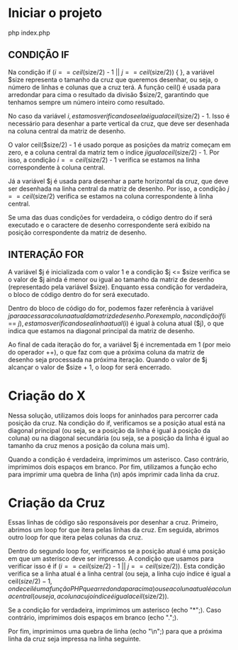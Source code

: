 # Iniciar o projeto
php index.php

## CONDIÇÃO IF
Na condição if ($i == ceil($size/2) - 1 || $j == ceil($size/2)) { }, a variável $size representa o tamanho da cruz que queremos desenhar, ou seja, o número de linhas e colunas que a cruz terá. A função ceil() é usada para arredondar para cima o resultado da divisão $size/2, garantindo que tenhamos sempre um número inteiro como resultado.

No caso da variável $i, estamos verificando se ela é igual a ceil($size/2) - 1. Isso é necessário para desenhar a parte vertical da cruz, que deve ser desenhada na coluna central da matriz de desenho.

O valor ceil($size/2) - 1 é usado porque as posições da matriz começam em zero, e a coluna central da matriz tem o índice $j igual a ceil($size/2) - 1. Por isso, a condição $i == ceil($size/2) - 1 verifica se estamos na linha correspondente à coluna central.

Já a variável $j é usada para desenhar a parte horizontal da cruz, que deve ser desenhada na linha central da matriz de desenho. Por isso, a condição $j == ceil($size/2) verifica se estamos na coluna correspondente à linha central.

Se uma das duas condições for verdadeira, o código dentro do if será executado e o caractere de desenho correspondente será exibido na posição correspondente da matriz de desenho.

## INTERAÇÃO FOR
A variável $j é inicializada com o valor 1 e a condição $j <= $size verifica se o valor de $j ainda é menor ou igual ao tamanho da matriz de desenho (representado pela variável $size). Enquanto essa condição for verdadeira, o bloco de código dentro do for será executado.

Dentro do bloco de código do for, podemos fazer referência à variável $j para acessar a coluna atual da matriz de desenho. Por exemplo, na condição if ($i == $j) { }, estamos verificando se a linha atual ($i) é igual à coluna atual ($j), o que indica que estamos na diagonal principal da matriz de desenho.

Ao final de cada iteração do for, a variável $j é incrementada em 1 (por meio do operador ++), o que faz com que a próxima coluna da matriz de desenho seja processada na próxima iteração. Quando o valor de $j alcançar o valor de $size + 1, o loop for será encerrado.



# Criação do X

Nessa solução, utilizamos dois loops for aninhados para percorrer cada posição da cruz. Na condição do if, verificamos se a posição atual está na diagonal principal (ou seja, se a posição da linha é igual à posição da coluna) ou na diagonal secundária (ou seja, se a posição da linha é igual ao tamanho da cruz menos a posição da coluna mais um).

Quando a condição é verdadeira, imprimimos um asterisco. Caso contrário, imprimimos dois espaços em branco. Por fim, utilizamos a função echo para imprimir uma quebra de linha (\n) após imprimir cada linha da cruz.


# Criação da Cruz
Essas linhas de código são responsáveis por desenhar a cruz. Primeiro, abrimos um loop for que itera pelas linhas da cruz. Em seguida, abrimos outro loop for que itera pelas colunas da cruz.

Dentro do segundo loop for, verificamos se a posição atual é uma posição em que um asterisco deve ser impresso. A condição que usamos para verificar isso é if ($i == ceil($size/2) - 1 || $j == ceil($size/2)). Esta condição verifica se a linha atual é a linha central (ou seja, a linha cujo índice é igual a ceil($size/2) - 1, onde ceil é uma função PHP que arredonda para cima) ou se a coluna atual é a coluna central (ou seja, a coluna cujo índice é igual a ceil($size/2)).

Se a condição for verdadeira, imprimimos um asterisco (echo "*";). Caso contrário, imprimimos dois espaços em branco (echo ".";).

Por fim, imprimimos uma quebra de linha (echo "\n";) para que a próxima linha da cruz seja impressa na linha seguinte.
